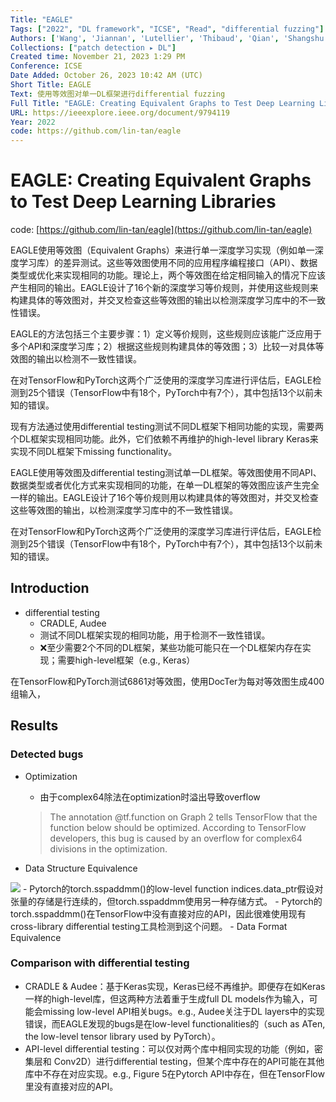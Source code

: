 ```yaml
---
Title: "EAGLE"
Tags: ["2022", "DL framework", "ICSE", "Read", "differential fuzzing"]
Authors: ['Wang', 'Jiannan', 'Lutellier', 'Thibaud', 'Qian', 'Shangshu', 'Pham', 'Hung Viet', 'Tan', 'Lin']
Collections: ["patch detection ▸ DL"]
Created time: November 21, 2023 1:29 PM
Conference: ICSE
Date Added: October 26, 2023 10:42 AM (UTC)
Short Title: EAGLE
Text: 使用等效图对单一DL框架进行differential fuzzing
Full Title: "EAGLE: Creating Equivalent Graphs to Test Deep Learning Libraries"
URL: https://ieeexplore.ieee.org/document/9794119
Year: 2022
code: https://github.com/lin-tan/eagle
---
```

# EAGLE: Creating Equivalent Graphs to Test Deep Learning Libraries

code: [https://github.com/lin-tan/eagle](https://github.com/lin-tan/eagle)

EAGLE使用等效图（Equivalent Graphs）来进行单一深度学习实现（例如单一深度学习库）的差异测试。这些等效图使用不同的应用程序编程接口（API）、数据类型或优化来实现相同的功能。理论上，两个等效图在给定相同输入的情况下应该产生相同的输出。EAGLE设计了16个新的深度学习等价规则，并使用这些规则来构建具体的等效图对，并交叉检查这些等效图的输出以检测深度学习库中的不一致性错误。

EAGLE的方法包括三个主要步骤：1）定义等价规则，这些规则应该能广泛应用于多个API和深度学习库；2）根据这些规则构建具体的等效图；3）比较一对具体等效图的输出以检测不一致性错误。

在对TensorFlow和PyTorch这两个广泛使用的深度学习库进行评估后，EAGLE检测到25个错误（TensorFlow中有18个，PyTorch中有7个），其中包括13个以前未知的错误。

现有方法通过使用differential testing测试不同DL框架下相同功能的实现，需要两个DL框架实现相同功能。此外，它们依赖不再维护的high-level library Keras来实现不同DL框架下missing functionality。

EAGLE使用等效图及differential testing测试单一DL框架。等效图使用不同API、数据类型或者优化方式来实现相同的功能，在单一DL框架的等效图应该产生完全一样的输出。EAGLE设计了16个等价规则用以构建具体的等效图对，并交叉检查这些等效图的输出，以检测深度学习库中的不一致性错误。

在对TensorFlow和PyTorch这两个广泛使用的深度学习库进行评估后，EAGLE检测到25个错误（TensorFlow中有18个，PyTorch中有7个），其中包括13个以前未知的错误。

## Introduction

- differential testing
    - CRADLE, Audee
    - 测试不同DL框架实现的相同功能，用于检测不一致性错误。
    - ❌至少需要2个不同的DL框架，某些功能可能只在一个DL框架内存在实现；需要high-level框架（e.g., Keras）

在TensorFlow和PyTorch测试6861对等效图，使用DocTer为每对等效图生成400组输入，

## Results

### Detected bugs

- Optimization
    - 由于complex64除法在optimization时溢出导致overflow
    
    > The annotation @tf.function on Graph 2 tells TensorFlow that the function below should be optimized. According to TensorFlow developers, this bug is caused by an overflow for complex64 divisions in the optimization.
    > 
- Data Structure Equivalence
    
<img src="/EAGLE/Untitled.png" className="img"/>    
    - Pytorch的torch.sspaddmm()的low-level function indices.data_ptr假设对张量的存储是行连续的，但torch.sspaddmm使用另一种存储方式。
    - Pytorch的torch.sspaddmm()在TensorFlow中没有直接对应的API，因此很难使用现有cross-library differential testing工具检测到这个问题。
- Data Format Equivalence

### Comparison with differential testing

- CRADLE & Audee：基于Keras实现，Keras已经不再维护。即便存在如Keras一样的high-level库，但这两种方法着重于生成full DL models作为输入，可能会missing low-level API相关bugs。e.g., Audee关注于DL layers中的实现错误，而EAGLE发现的bugs是在low-level functionalities的（such as ATen, the low-level tensor library used by PyTorch）。
- API-level differential testing：可以仅对两个库中相同实现的功能（例如，密集层和 Conv2D）进行differential testing，但某个库中存在的API可能在其他库中不存在对应实现。e.g., Figure 5在Pytorch API中存在，但在TensorFlow里没有直接对应的API。